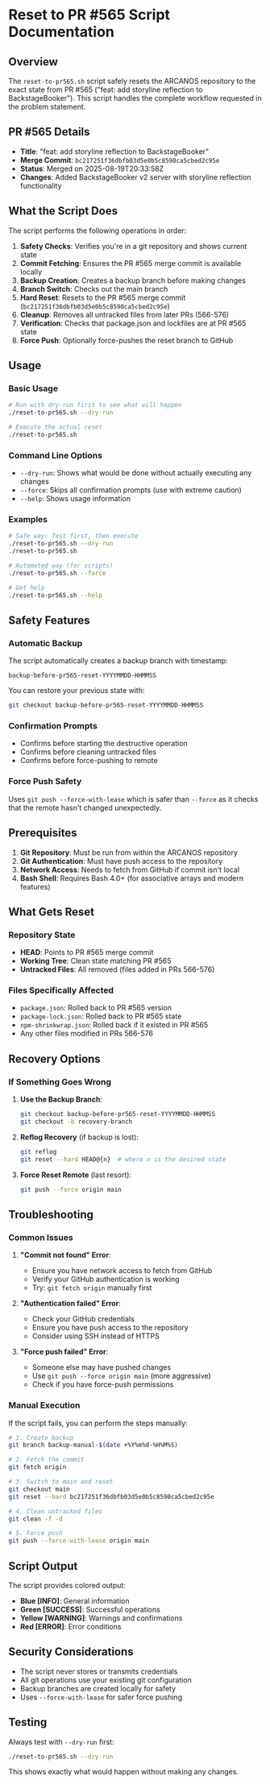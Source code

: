 # Reset to PR #565 Script Documentation

## Overview

The `reset-to-pr565.sh` script safely resets the ARCANOS repository to the exact state from PR #565 ("feat: add storyline reflection to BackstageBooker"). This script handles the complete workflow requested in the problem statement.

## PR #565 Details

- **Title**: "feat: add storyline reflection to BackstageBooker"
- **Merge Commit**: `bc217251f36dbfb03d5e0b5c8590ca5cbed2c95e`
- **Status**: Merged on 2025-08-19T20:33:58Z
- **Changes**: Added BackstageBooker v2 server with storyline reflection functionality

## What the Script Does

The script performs the following operations in order:

1. **Safety Checks**: Verifies you're in a git repository and shows current state
2. **Commit Fetching**: Ensures the PR #565 merge commit is available locally
3. **Backup Creation**: Creates a backup branch before making changes
4. **Branch Switch**: Checks out the main branch
5. **Hard Reset**: Resets to the PR #565 merge commit (`bc217251f36dbfb03d5e0b5c8590ca5cbed2c95e`)
6. **Cleanup**: Removes all untracked files from later PRs (566-576)
7. **Verification**: Checks that package.json and lockfiles are at PR #565 state
8. **Force Push**: Optionally force-pushes the reset branch to GitHub

## Usage

### Basic Usage
```bash
# Run with dry-run first to see what will happen
./reset-to-pr565.sh --dry-run

# Execute the actual reset
./reset-to-pr565.sh
```

### Command Line Options

- `--dry-run`: Shows what would be done without actually executing any changes
- `--force`: Skips all confirmation prompts (use with extreme caution)
- `--help`: Shows usage information

### Examples

```bash
# Safe way: Test first, then execute
./reset-to-pr565.sh --dry-run
./reset-to-pr565.sh

# Automated way (for scripts)
./reset-to-pr565.sh --force

# Get help
./reset-to-pr565.sh --help
```

## Safety Features

### Automatic Backup
The script automatically creates a backup branch with timestamp:
```
backup-before-pr565-reset-YYYYMMDD-HHMMSS
```

You can restore your previous state with:
```bash
git checkout backup-before-pr565-reset-YYYYMMDD-HHMMSS
```

### Confirmation Prompts
- Confirms before starting the destructive operation
- Confirms before cleaning untracked files
- Confirms before force-pushing to remote

### Force Push Safety
Uses `git push --force-with-lease` which is safer than `--force` as it checks that the remote hasn't changed unexpectedly.

## Prerequisites

1. **Git Repository**: Must be run from within the ARCANOS repository
2. **Git Authentication**: Must have push access to the repository
3. **Network Access**: Needs to fetch from GitHub if commit isn't local
4. **Bash Shell**: Requires Bash 4.0+ (for associative arrays and modern features)

## What Gets Reset

### Repository State
- **HEAD**: Points to PR #565 merge commit
- **Working Tree**: Clean state matching PR #565
- **Untracked Files**: All removed (files added in PRs 566-576)

### Files Specifically Affected
- `package.json`: Rolled back to PR #565 version
- `package-lock.json`: Rolled back to PR #565 state
- `npm-shrinkwrap.json`: Rolled back if it existed in PR #565
- Any other files modified in PRs 566-576

## Recovery Options

### If Something Goes Wrong
1. **Use the Backup Branch**:
   ```bash
   git checkout backup-before-pr565-reset-YYYYMMDD-HHMMSS
   git checkout -b recovery-branch
   ```

2. **Reflog Recovery** (if backup is lost):
   ```bash
   git reflog
   git reset --hard HEAD@{n}  # where n is the desired state
   ```

3. **Force Reset Remote** (last resort):
   ```bash
   git push --force origin main
   ```

## Troubleshooting

### Common Issues

1. **"Commit not found" Error**:
   - Ensure you have network access to fetch from GitHub
   - Verify your GitHub authentication is working
   - Try: `git fetch origin` manually first

2. **"Authentication failed" Error**:
   - Check your GitHub credentials
   - Ensure you have push access to the repository
   - Consider using SSH instead of HTTPS

3. **"Force push failed" Error**:
   - Someone else may have pushed changes
   - Use `git push --force origin main` (more aggressive)
   - Check if you have force-push permissions

### Manual Execution

If the script fails, you can perform the steps manually:

```bash
# 1. Create backup
git branch backup-manual-$(date +%Y%m%d-%H%M%S)

# 2. Fetch the commit
git fetch origin

# 3. Switch to main and reset
git checkout main
git reset --hard bc217251f36dbfb03d5e0b5c8590ca5cbed2c95e

# 4. Clean untracked files
git clean -f -d

# 5. Force push
git push --force-with-lease origin main
```

## Script Output

The script provides colored output:
- **Blue [INFO]**: General information
- **Green [SUCCESS]**: Successful operations
- **Yellow [WARNING]**: Warnings and confirmations
- **Red [ERROR]**: Error conditions

## Security Considerations

- The script never stores or transmits credentials
- All git operations use your existing git configuration
- Backup branches are created locally for safety
- Uses `--force-with-lease` for safer force pushing

## Testing

Always test with `--dry-run` first:
```bash
./reset-to-pr565.sh --dry-run
```

This shows exactly what would happen without making any changes.